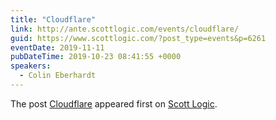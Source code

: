 ```yaml
---
title: "Cloudflare"
link: http://ante.scottlogic.com/events/cloudflare/
guid: https://www.scottlogic.com/?post_type=events&p=6261
eventDate: 2019-11-11
pubDateTime: 2019-10-23 08:41:55 +0000
speakers:
  - Colin Eberhardt
---
```


<p>The post <a rel="nofollow" href="http://ante.scottlogic.com/events/cloudflare/">Cloudflare</a> appeared first on <a rel="nofollow" href="http://ante.scottlogic.com">Scott Logic</a>.</p>